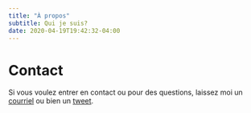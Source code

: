 ```yaml
---
title: "À propos"
subtitle: Qui je suis?
date: 2020-04-19T19:42:32-04:00
---
```


<p class="about-text">
<!--<span class="fa fa-briefcase fa-lg about-icon"></span>-->
<span class="fa fa-briefcase about-icon"></span>
<!--J'ai des projects et beaucoup de projects et beaucoup de projets et beaucoup de projets et beaucoup de projets et beaucoup de projects et plein de projects J'ai des projects et beaucoup de projects et beaucoup de projets et beaucoup de projets et beaucoup de projets et beaucoup de projects et plein de projects blablabla blablabla blablabla blablabla blablabla blablabla blablabla blablabla blablabla blablabla blablabla blablabla blablabla blablabla blablabla </p>-->
</p>

<p class="about-text">
<!--<span class="fa fa-graduation-cap fa-lg about-icon"></span>-->
<span class="fa fa-graduation-cap about-icon"></span>

</p>

<p class="about-text">
<!--<span class="fa fa-pencil-square-o fa-lg about-icon"></span>-->
<span class="fa fa-pencil-square-o about-icon"></span>
<!--J'ai des projects et beaucoup de projects et beaucoup de projets et beaucoup de projets et beaucoup de projets et beaucoup de projects et plein de projects J'ai des projects et beaucoup de projects et beaucoup de projets et beaucoup de projets et beaucoup de projets et beaucoup de projects et plein de projects blablabla blablabla blablabla blablabla blablabla blablabla blablabla blablabla blablabla blablabla blablabla blablabla blablabla blablabla blablabla </p>-->
</p>

<p class="about-text">
<!--<span class="fa fa-file-text fa-lg about-icon"></span>-->
<!--<span class="fa fa-file-text-o fa-lg about-icon"></span>-->
<span class="fa fa-file-text-o about-icon"></span>
<!--J'ai des projects et beaucoup de projects et beaucoup de projets et beaucoup de projets et beaucoup de projets et beaucoup de projects et plein de projects J'ai des projects et beaucoup de projects et beaucoup de projets et beaucoup de projets et beaucoup de projets et beaucoup de projects et plein de projects blablabla blablabla blablabla blablabla blablabla blablabla blablabla blablabla blablabla blablabla blablabla blablabla blablabla blablabla blablabla
check my projet pour mieux comprendre ma progression dans le monde de la cybersécurité </p>-->
</p>


# Contact
Si vous voulez entrer en contact ou pour des questions, laissez moi un [courriel](hackingnetwalker@gmail.com)
ou bien un [tweet](https://www.twitter.com).

<!-- ![Test Image 3](./business-suitcase3.png) -->
<!-- ![name](path) -->
<!-- <img src="img/business-suitcase3.png"> -->

<!--![](file:///C:\Hugo\MySite\public\img\path.jpg) -->